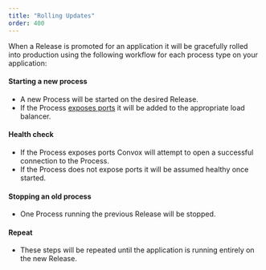 ```yaml
---
title: "Rolling Updates"
order: 400
---
```


When a Release is promoted for an application it will be gracefully rolled into production using the following workflow for each process type on your application:

#### Starting a new process

* A new Process will be started on the desired Release.
* If the Process [exposes ports](/docs/port-mapping) it will be added to the appropriate load balancer.

#### Health check

* If the Process exposes ports Convox will attempt to open a successful connection to the Process.
* If the Process does not expose ports it will be assumed healthy once started.

#### Stopping an old process

* One Process running the previous Release will be stopped.

#### Repeat

* These steps will be repeated until the application is running entirely on the new Release.
